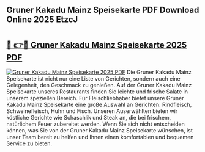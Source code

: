 ## Gruner Kakadu Mainz Speisekarte PDF Download Online 2025 EtzcJ

# <h2><a href="http://gcdccu.nevu.top/?p=Gruner+Kakadu+Mainz+Speisekarte">🔗 👉🔴 Gruner Kakadu Mainz Speisekarte 2025 PDF</a></h2>

[![Gruner Kakadu Mainz Speisekarte 2025 PDF](https://i.imgur.com/dBaPXMq.png)](http://gcdccu.nevu.top/?p=Gruner+Kakadu+Mainz+Speisekarte)
Die Gruner Kakadu Mainz Speisekarte ist nicht nur eine Liste von Gerichten, sondern auch eine Gelegenheit, den Geschmack zu genießen. Auf der Gruner Kakadu Mainz Speisekarte unseres Restaurants finden Sie leichte und frische Salate in unserem speziellen Bereich. Für Fleischliebhaber bietet unsere Gruner Kakadu Mainz Speisekarte eine große Auswahl an Gerichten: Rindfleisch, Schweinefleisch, Huhn und Fisch. Unseren Auserwählten bieten wir köstliche Gerichte wie Schaschlik und Steak an, die bei frischem, natürlichem Feuer zubereitet werden. Wenn Sie sich nicht entscheiden können, was Sie von der Gruner Kakadu Mainz Speisekarte wünschen, ist unser Team bereit zu helfen und Ihnen einen komfortablen und bequemen Service zu bieten.

